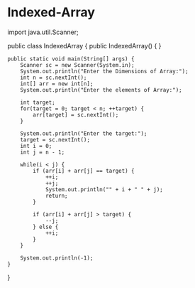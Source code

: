 # Indexed-Array
import java.util.Scanner;

public class IndexedArray {
    public IndexedArray() {
    }

    public static void main(String[] args) {
        Scanner sc = new Scanner(System.in);
        System.out.println("Enter the Dimensions of Array:");
        int n = sc.nextInt();
        int[] arr = new int[n];
        System.out.println("Enter the elements of Array:");

        int target;
        for(target = 0; target < n; ++target) {
            arr[target] = sc.nextInt();
        }

        System.out.println("Enter the target:");
        target = sc.nextInt();
        int i = 0;
        int j = n - 1;

        while(i < j) {
            if (arr[i] + arr[j] == target) {
                ++i;
                ++j;
                System.out.println("" + i + " " + j);
                return;
            }

            if (arr[i] + arr[j] > target) {
                --j;
            } else {
                ++i;
            }
        }

        System.out.println(-1);
    }
}

